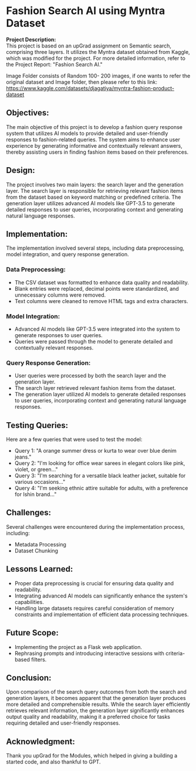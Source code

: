 # Fashion Search AI using Myntra Dataset

**Project Description:**  
This project is based on an upGrad assignment on Semantic search, comprising three layers. It utilizes the Myntra dataset obtained from Kaggle, which was modified for the project. For more detailed information, refer to the Project Report: "Fashion Search AI."

Image Folder consists of Random 100- 200 images, if one wants to refer the original dataset and Image folder, then please refer to this link: https://www.kaggle.com/datasets/djagatiya/myntra-fashion-product-dataset

## Objectives:
The main objective of this project is to develop a fashion query response system that utilizes AI models to provide detailed and user-friendly responses to fashion-related queries. The system aims to enhance user experience by generating informative and contextually relevant answers, thereby assisting users in finding fashion items based on their preferences.

## Design:
The project involves two main layers: the search layer and the generation layer. The search layer is responsible for retrieving relevant fashion items from the dataset based on keyword matching or predefined criteria. The generation layer utilizes advanced AI models like GPT-3.5 to generate detailed responses to user queries, incorporating context and generating natural language responses.

## Implementation:
The implementation involved several steps, including data preprocessing, model integration, and query response generation.

### Data Preprocessing:
- The CSV dataset was formatted to enhance data quality and readability.
- Blank entries were replaced, decimal points were standardized, and unnecessary columns were removed.
- Text columns were cleaned to remove HTML tags and extra characters.

### Model Integration:
- Advanced AI models like GPT-3.5 were integrated into the system to generate responses to user queries.
- Queries were passed through the model to generate detailed and contextually relevant responses.

### Query Response Generation:
- User queries were processed by both the search layer and the generation layer.
- The search layer retrieved relevant fashion items from the dataset.
- The generation layer utilized AI models to generate detailed responses to user queries, incorporating context and generating natural language responses.

## Testing Queries:
Here are a few queries that were used to test the model:
- Query 1: "A orange summer dress or kurta to wear over blue denim jeans."
- Query 2: "I'm looking for office wear sarees in elegant colors like pink, violet, or green..."
- Query 3: "I'm searching for a versatile black leather jacket, suitable for various occasions..."
- Query 4: "I'm seeking ethnic attire suitable for adults, with a preference for Ishin brand..."

## Challenges:
Several challenges were encountered during the implementation process, including:
- Metadata Processing
- Dataset Chunking

## Lessons Learned:
- Proper data preprocessing is crucial for ensuring data quality and readability.
- Integrating advanced AI models can significantly enhance the system's capabilities.
- Handling large datasets requires careful consideration of memory constraints and implementation of efficient data processing techniques.

## Future Scope:
- Implementing the project as a Flask web application.
- Rephrasing prompts and introducing interactive sessions with criteria-based filters.

## Conclusion:
Upon comparison of the search query outcomes from both the search and generation layers, it becomes apparent that the generation layer produces more detailed and comprehensible results. While the search layer efficiently retrieves relevant information, the generation layer significantly enhances output quality and readability, making it a preferred choice for tasks requiring detailed and user-friendly responses.

## Acknowledgment:
Thank you upGrad for the Modules, which helped in giving a building a started code, and also thankful to GPT.

